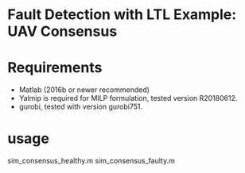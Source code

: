 # Fault Detection with LTL Example: UAV Consensus

# Requirements
- Matlab (2016b or newer recommended)
- Yalmip is required for MILP formulation, tested version R20180612.
- gurobi, tested with version gurobi751.

# usage
sim_consensus_healthy.m
sim_consensus_faulty.m




